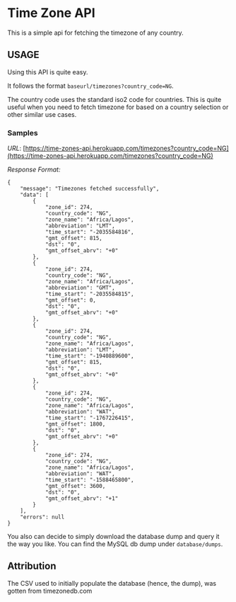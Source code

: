 # Time Zone API

This is a simple api for fetching the timezone of any country.

## USAGE

Using this API is quite easy.

It follows the format `baseurl/timezones?country_code=NG`. 

The country code uses the standard iso2 code for countries. This is quite useful when you need to fetch timezone for based on a country selection or other similar use cases.

### Samples

*URL*:  [https://time-zones-api.herokuapp.com/timezones?country_code=NG](https://time-zones-api.herokuapp.com/timezones?country_code=NG)

*Response Format:*
```
{
    "message": "Timezones fetched successfully",
    "data": [
        {
            "zone_id": 274,
            "country_code": "NG",
            "zone_name": "Africa/Lagos",
            "abbreviation": "LMT",
            "time_start": "-2035584816",
            "gmt_offset": 815,
            "dst": "0",
            "gmt_offset_abrv": "+0"
        },
        {
            "zone_id": 274,
            "country_code": "NG",
            "zone_name": "Africa/Lagos",
            "abbreviation": "GMT",
            "time_start": "-2035584815",
            "gmt_offset": 0,
            "dst": "0",
            "gmt_offset_abrv": "+0"
        },
        {
            "zone_id": 274,
            "country_code": "NG",
            "zone_name": "Africa/Lagos",
            "abbreviation": "LMT",
            "time_start": "-1940889600",
            "gmt_offset": 815,
            "dst": "0",
            "gmt_offset_abrv": "+0"
        },
        {
            "zone_id": 274,
            "country_code": "NG",
            "zone_name": "Africa/Lagos",
            "abbreviation": "WAT",
            "time_start": "-1767226415",
            "gmt_offset": 1800,
            "dst": "0",
            "gmt_offset_abrv": "+0"
        },
        {
            "zone_id": 274,
            "country_code": "NG",
            "zone_name": "Africa/Lagos",
            "abbreviation": "WAT",
            "time_start": "-1588465800",
            "gmt_offset": 3600,
            "dst": "0",
            "gmt_offset_abrv": "+1"
        }
    ],
    "errors": null
}
```

You also can decide to simply download the database dump and query it the way you like. You can find the MySQL db dump under `database/dumps`.

## Attribution

The CSV used to initially populate the database (hence, the dump), was gotten from timezonedb.com
